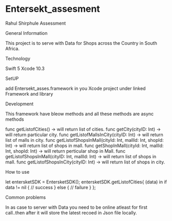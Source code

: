# Entersekt_assesment
Rahul Shirphule Assessment


General Information

This project is to serve with Data for Shops across the Country in South Africa.


Technology 

Swift 5
Xcode 10.3

SetUP

add Entersekt_asses.framework in you Xcode project under linked Framework and library

Development 

This framework have bleow methods and all these methods are async methods

func getListofCities() -> will return list of cities.
func getCity(cityID: Int) -> will return particular  city.
func getListofMallsInCity(cityID: Int) -> will return list of malls in city.
func getListofShopsInMall(cityId: Int, mallId: Int, shopId: Int) -> will return list of shops in mall.
func getShopInMall(cityId: Int, mallId: Int, shopId: Int) -> will return perticular shop in Mall.
func getListofShopsInMall(cityID: Int, mallId: Int) -> will return list of shops in mall.
func getListofShopsInCity(cityID: Int) -> will return list of shops in city.

How to use

let entersketSDK = EntersketSDK();
        entersketSDK.getListofCities{ (data)
            in
            if data != nil {
                 // success
            } else {
                // failure
            }
        };
        
Common problems

In as case to server with Data you need to be online atleast for first call..then after it will store the latest recoed in Json file locally.




